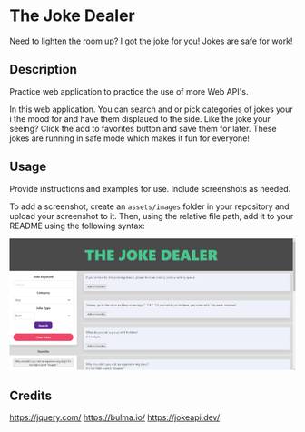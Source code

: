 # The Joke Dealer
Need to lighten the room up? I got the joke for you! Jokes are safe for work!

## Description

Practice web application to practice the use of more Web API's.

In this web application. You can search and or pick categories of jokes your i the mood for and have them displaued to the side.  Like the joke your seeing?  Click the add to favorites button and save them for later.  These jokes are running in safe mode which makes it fun for everyone!


## Usage

Provide instructions and examples for use. Include screenshots as needed.

To add a screenshot, create an `assets/images` folder in your repository and upload your screenshot to it. Then, using the relative file path, add it to your README using the following syntax:

![alt text](./assets/jokedealer.jpg)

## Credits
https://jquery.com/
https://bulma.io/
https://jokeapi.dev/